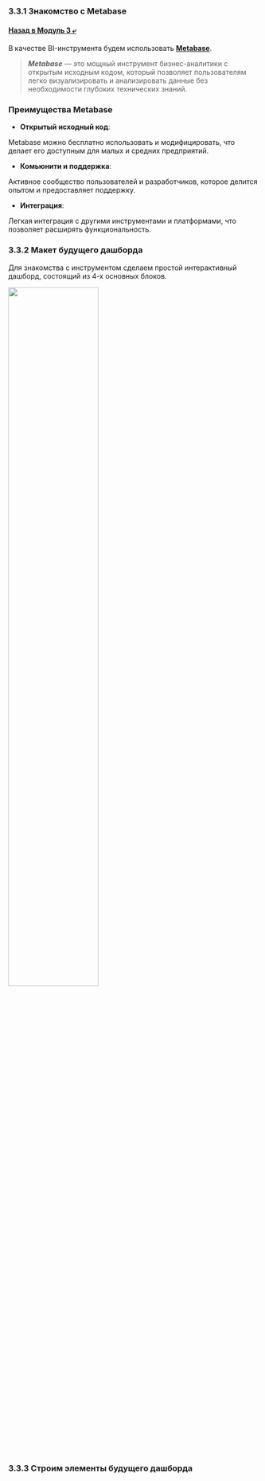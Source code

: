 ### 3.3.1 Знакомство с Metabase

#### [Назад в Модуль 3 ⤶](/DE-101/Module3/readme.md)

В качестве BI-инструмента будем использовать **[Metabase](https://www.metabase.com/)**.

> ***Metabase*** — это мощный инструмент бизнес-аналитики с открытым исходным кодом, который позволяет пользователям легко 
> визуализировать и анализировать данные без необходимости глубоких технических знаний.

### Преимущества Metabase
- **Открытый исходный код**:

Metabase можно бесплатно использовать и модифицировать, что делает его доступным для малых и средних предприятий.

- **Комьюнити и поддержка**:

Активное сообщество пользователей и разработчиков, которое делится опытом и предоставляет поддержку.

- **Интеграция**:

Легкая интеграция с другими инструментами и платформами, что позволяет расширять функциональность.

### 3.3.2 Макет будущего дашборда
Для знакомства с инструментом сделаем простой интерактивный дашборд, состоящий из 4-х основных блоков.

<img src="/DE-101/Module3/img/maket_meta.png" width="60%">

### 3.3.3 Строим элементы будущего дашборда